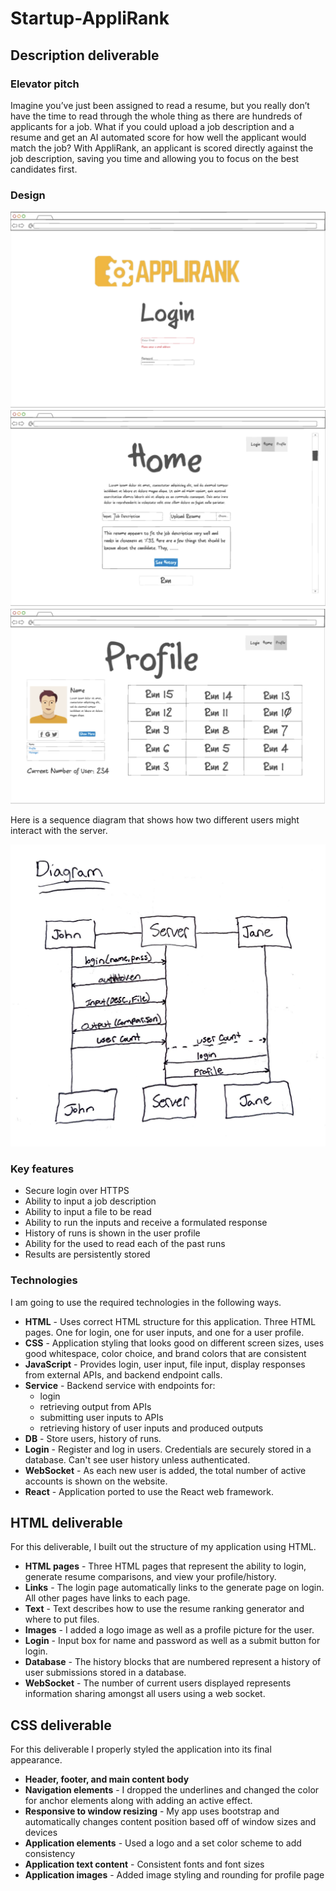 # Startup-AppliRank

## Description deliverable

### Elevator pitch

Imagine you’ve just been assigned to read a resume, but you really don’t have the time to read through the whole thing as there are hundreds of applicants for a job. What if you could upload a job description and a resume and get an AI automated score for how well the applicant would match the job? With AppliRank, an applicant is scored directly against the job description, saving you time and allowing you to focus on the best candidates first.

### Design

![Login](images/login1.png)
![Home](images/home1.png)
![User](images/user1.png)

Here is a sequence diagram that shows how two different users might interact with the server.

![AppliRank Sequence Diagram](images/diagram.JPG)

### Key features

- Secure login over HTTPS
- Ability to input a job description
- Ability to input a file to be read
- Ability to run the inputs and receive a formulated response
- History of runs is shown in the user profile
- Ability for the used to read each of the past runs
- Results are persistently stored

### Technologies

I am going to use the required technologies in the following ways.

- **HTML** - Uses correct HTML structure for this application. Three HTML pages. One for login, one for user inputs, and one for a user profile.
- **CSS** - Application styling that looks good on different screen sizes, uses good whitespace, color choice, and brand colors that are consistent
- **JavaScript** - Provides login, user input, file input, display responses from external APIs, and backend endpoint calls.
- **Service** - Backend service with endpoints for:
  - login
  - retrieving output from APIs
  - submitting user inputs to APIs
  - retrieving history of user inputs and produced outputs
- **DB** - Store users, history of runs.
- **Login** - Register and log in users. Credentials are securely stored in a database. Can't see user history unless authenticated.
- **WebSocket** - As each new user is added, the total number of active accounts is shown on the website.
- **React** - Application ported to use the React web framework.

## HTML deliverable

For this deliverable, I built out the structure of my application using HTML.

- **HTML pages** - Three HTML pages that represent the ability to login, generate resume comparisons, and view your profile/history.
- **Links** - The login page automatically links to the generate page on login. All other pages have links to each page.
- **Text** - Text describes how to use the resume ranking generator and where to put files.
- **Images** - I added a logo image as well as a profile picture for the user. 
- **Login** - Input box for name and password as well as a submit button for login.
- **Database** - The history blocks that are numbered represent a history of user submissions stored in a database.
- **WebSocket** - The number of current users displayed represents information sharing amongst all users using a web socket.


## CSS deliverable

For this deliverable I properly styled the application into its final appearance.

- **Header, footer, and main content body**
- **Navigation elements** - I dropped the underlines and changed the color for anchor elements along with adding an active effect.
- **Responsive to window resizing** - My app uses bootstrap and automatically changes content position based off of window sizes and devices
- **Application elements** - Used a logo and a set color scheme to add consistency
- **Application text content** - Consistent fonts and font sizes
- **Application images** - Added image styling and rounding for profile page